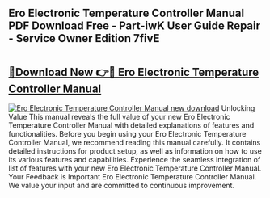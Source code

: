 ## Ero Electronic Temperature Controller Manual PDF Download Free - Part-iwK User Guide Repair - Service Owner Edition 7fivE

# <h2><a href="http://bc28097.oget.top/?id=Ero+Electronic+Temperature+Controller+Manual">🔗Download New 👉🔴 Ero Electronic Temperature Controller Manual</a></h2>

[![Ero Electronic Temperature Controller Manual new download](https://i.imgur.com/5g1atiW.png)](http://bc28097.oget.top/?id=Ero+Electronic+Temperature+Controller+Manual)
Unlocking Value This manual reveals the full value of your new Ero Electronic Temperature Controller Manual with detailed explanations of features and functionalities. Before you begin using your Ero Electronic Temperature Controller Manual, we recommend reading this manual carefully. It contains detailed instructions for product setup, as well as information on how to use its various features and capabilities. Experience the seamless integration of list of features with your new Ero Electronic Temperature Controller Manual. Your Feedback is Important Ero Electronic Temperature Controller Manual. We value your input and are committed to continuous improvement.
